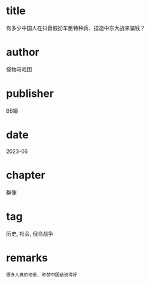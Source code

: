 # title
有多少中国人在抖音假扮车臣特种兵、捏造中东大战来骗钱？

# author
怪物马戏团

# publisher
BB姬

# date
2023-06

# chapter
群像

# tag
历史, 社会, 俄乌战争

# remarks
`很多人真的相信, 称赞中国话说得好`
